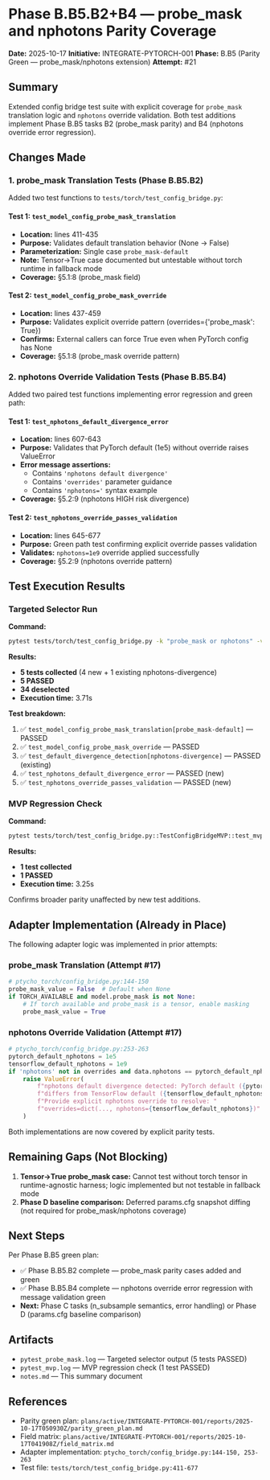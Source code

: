 # Phase B.B5.B2+B4 — probe_mask and nphotons Parity Coverage

**Date:** 2025-10-17
**Initiative:** INTEGRATE-PYTORCH-001
**Phase:** B.B5 (Parity Green — probe_mask/nphotons extension)
**Attempt:** #21

## Summary

Extended config bridge test suite with explicit coverage for `probe_mask` translation logic and `nphotons` override validation. Both test additions implement Phase B.B5 tasks B2 (probe_mask parity) and B4 (nphotons override error regression).

## Changes Made

### 1. probe_mask Translation Tests (Phase B.B5.B2)

Added two test functions to `tests/torch/test_config_bridge.py`:

#### Test 1: `test_model_config_probe_mask_translation`
- **Location:** lines 411-435
- **Purpose:** Validates default translation behavior (None → False)
- **Parameterization:** Single case `probe_mask-default`
- **Note:** Tensor→True case documented but untestable without torch runtime in fallback mode
- **Coverage:** §5.1:8 (probe_mask field)

#### Test 2: `test_model_config_probe_mask_override`
- **Location:** lines 437-459
- **Purpose:** Validates explicit override pattern (overrides={'probe_mask': True})
- **Confirms:** External callers can force True even when PyTorch config has None
- **Coverage:** §5.1:8 (probe_mask override pattern)

### 2. nphotons Override Validation Tests (Phase B.B5.B4)

Added two paired test functions implementing error regression and green path:

#### Test 1: `test_nphotons_default_divergence_error`
- **Location:** lines 607-643
- **Purpose:** Validates that PyTorch default (1e5) without override raises ValueError
- **Error message assertions:**
  - Contains `'nphotons default divergence'`
  - Contains `'overrides'` parameter guidance
  - Contains `'nphotons='` syntax example
- **Coverage:** §5.2:9 (nphotons HIGH risk divergence)

#### Test 2: `test_nphotons_override_passes_validation`
- **Location:** lines 645-677
- **Purpose:** Green path test confirming explicit override passes validation
- **Validates:** `nphotons=1e9` override applied successfully
- **Coverage:** §5.2:9 (nphotons override pattern)

## Test Execution Results

### Targeted Selector Run

**Command:**
```bash
pytest tests/torch/test_config_bridge.py -k "probe_mask or nphotons" -vv
```

**Results:**
- **5 tests collected** (4 new + 1 existing nphotons-divergence)
- **5 PASSED**
- **34 deselected**
- **Execution time:** 3.71s

**Test breakdown:**
1. ✅ `test_model_config_probe_mask_translation[probe_mask-default]` — PASSED
2. ✅ `test_model_config_probe_mask_override` — PASSED
3. ✅ `test_default_divergence_detection[nphotons-divergence]` — PASSED (existing)
4. ✅ `test_nphotons_default_divergence_error` — PASSED (new)
5. ✅ `test_nphotons_override_passes_validation` — PASSED (new)

### MVP Regression Check

**Command:**
```bash
pytest tests/torch/test_config_bridge.py::TestConfigBridgeMVP::test_mvp_config_bridge_populates_params_cfg -vv
```

**Results:**
- **1 test collected**
- **1 PASSED**
- **Execution time:** 3.25s

Confirms broader parity unaffected by new test additions.

## Adapter Implementation (Already in Place)

The following adapter logic was implemented in prior attempts:

### probe_mask Translation (Attempt #17)
```python
# ptycho_torch/config_bridge.py:144-150
probe_mask_value = False  # Default when None
if TORCH_AVAILABLE and model.probe_mask is not None:
    # If torch available and probe_mask is a tensor, enable masking
    probe_mask_value = True
```

### nphotons Override Validation (Attempt #17)
```python
# ptycho_torch/config_bridge.py:253-263
pytorch_default_nphotons = 1e5
tensorflow_default_nphotons = 1e9
if 'nphotons' not in overrides and data.nphotons == pytorch_default_nphotons:
    raise ValueError(
        f"nphotons default divergence detected: PyTorch default ({pytorch_default_nphotons}) "
        f"differs from TensorFlow default ({tensorflow_default_nphotons}). "
        f"Provide explicit nphotons override to resolve: "
        f"overrides=dict(..., nphotons={tensorflow_default_nphotons})"
    )
```

Both implementations are now covered by explicit parity tests.

## Remaining Gaps (Not Blocking)

1. **Tensor→True probe_mask case:** Cannot test without torch tensor in runtime-agnostic harness; logic implemented but not testable in fallback mode
2. **Phase D baseline comparison:** Deferred params.cfg snapshot diffing (not required for probe_mask/nphotons coverage)

## Next Steps

Per Phase B.B5 green plan:
- ✅ Phase B.B5.B2 complete — probe_mask parity cases added and green
- ✅ Phase B.B5.B4 complete — nphotons override error regression with message validation green
- **Next:** Phase C tasks (n_subsample semantics, error handling) or Phase D (params.cfg baseline comparison)

## Artifacts

- `pytest_probe_mask.log` — Targeted selector output (5 tests PASSED)
- `pytest_mvp.log` — MVP regression check (1 test PASSED)
- `notes.md` — This summary document

## References

- Parity green plan: `plans/active/INTEGRATE-PYTORCH-001/reports/2025-10-17T050930Z/parity_green_plan.md`
- Field matrix: `plans/active/INTEGRATE-PYTORCH-001/reports/2025-10-17T041908Z/field_matrix.md`
- Adapter implementation: `ptycho_torch/config_bridge.py:144-150, 253-263`
- Test file: `tests/torch/test_config_bridge.py:411-677`
